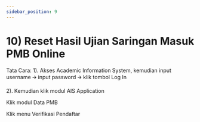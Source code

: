 ```yaml
---
sidebar_position: 9
---
```


# 10) Reset Hasil Ujian Saringan Masuk PMB Online

Tata Cara: 1). Akses Academic Information System, kemudian input username 🡪 input password 🡪 klik tombol Log In

2). Kemudian klik modul AIS Application

Klik modul Data PMB

Klik menu Verifikasi Pendaftar

